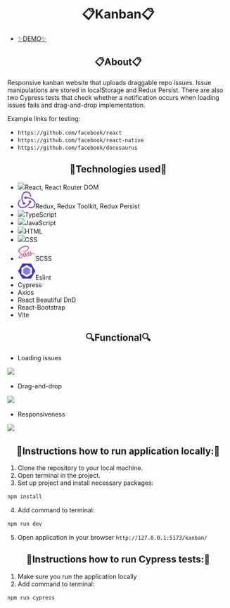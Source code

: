<h1 align="center">📋Kanban📋</h1>

 - [✨DEMO✨](https://nikachu404.github.io/kanban/)

 <h2 align="center">📋About📋</h2>
Responsive kanban website that uploads draggable repo issues. Issue manipulations are stored in localStorage and Redux Persist. There are also two Cypress tests that check whether a notification occurs when loading issues fails and drag-and-drop implementation.



Example links for testing:
- `https://github.com/facebook/react`
- `https://github.com/facebook/react-native`
- `https://github.com/facebook/docusaurus`



<h2 align="center">🔮Technologies used🔮</h2>

 - <img width="40px" src="https://cdn.jsdelivr.net/gh/devicons/devicon/icons/react/react-original.svg" />React, React Router DOM
 - <img width="40px" src="https://github.com/devicons/devicon/blob/master/icons/redux/redux-original.svg" />Redux, Redux Toolkit, Redux Persist
  - <img width="40px" src="https://cdn.jsdelivr.net/gh/devicons/devicon/icons/typescript/typescript-original.svg" />TypeScript
 - <img width="40px" src="https://cdn.jsdelivr.net/gh/devicons/devicon/icons/javascript/javascript-original.svg" />JavaScript
 - <img width="40px" src="https://cdn.jsdelivr.net/gh/devicons/devicon/icons/html5/html5-original.svg" />HTML
 - <img width="40px" src="https://cdn.jsdelivr.net/gh/devicons/devicon/icons/css3/css3-plain.svg" />CSS
 - <img width="40px" src="https://github.com/devicons/devicon/blob/master/icons/sass/sass-original.svg" />SCSS
 - <img width="40px" src="https://github.com/devicons/devicon/blob/master/icons/eslint/eslint-original.svg" />Eslint
 - Cypress
 - Axios
 - React Beautiful DnD
 - React-Bootstrap
 - Vite

<h2 align="center">🔍Functional🔍</h2>

 - Loading issues
 
 ![](https://media.giphy.com/media/HgCTjOsMNvKCXMiu2f/giphy.gif)
  
  - Drag-and-drop
 
 ![](https://media.giphy.com/media/v1.Y2lkPTc5MGI3NjExNDE5MGRiMWY0N2UzNmU3NDM0ODUwY2I4MDViYjRlYjEyZjBhN2I3NiZlcD12MV9pbnRlcm5hbF9naWZzX2dpZklkJmN0PWc/13OBt81M5mOpest5oQ/giphy.gif)

 - Responsiveness
 
 ![](https://media.giphy.com/media/v1.Y2lkPTc5MGI3NjExNDdmOGI1MGUzNzkwMDBlYTNiZWQ5Nzk3ZGQxY2NkZjg2OWFhNzA5NiZlcD12MV9pbnRlcm5hbF9naWZzX2dpZklkJmN0PWc/VSjdIsuobGaVqdr4jf/giphy.gif)
 
<h2 align="center">📌Instructions how to run application locally:📌</h2>

1. Clone the repository to your local machine.
2. Open terminal in the project.
3. Set up project and install necessary packages:
```bash 
npm install
```
4. Add command to terminal:
```bash 
npm run dev
```
5. Open application in your browser `http://127.0.0.1:5173/kanban/`

<h2 align="center">📌Instructions how to run Cypress tests:📌</h2>

1. Make sure you run the application locally
2. Add command to terminal:
```bash 
npm run cypress
```
